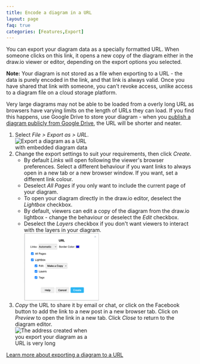 ```yaml
---
title: Encode a diagram in a URL
layout: page
faq: true
categories: [Features,Export]
---
```


You can export your diagram data as a specially formatted URL. When someone clicks on this link, it opens a new copy of the diagram either in the draw.io viewer or editor, depending on the export options you selected. 

**Note:** Your diagram is not stored as a file when exporting to a URL - the data is purely encoded in the link, and that link is always valid. Once you have shared that link with someone, you can't revoke access, unlike access to a diagram file on a cloud storage platform.

Very large diagrams may not be able to be loaded from a overly long URL as browsers have varying limits on the length of URLs they can load. If you find this happens, use Google Drive to store your diagram - when you [publish a diagram publicly from Google Drive](/doc/faq/google-drive-publicly-publish-diagram.html), the URL will be shorter and neater.

1. Select _File > Export as > URL_.
<br /><img src="/assets/img/blog/file-export-url.png" style="width=100%;max-width:200px;height:auto;" alt="Export a diagram as a URL with embedded diagram data">
2. Change the export settings to suit your requirements, then click _Create_.
   * By default _Links_ will open following the viewer's browser preferences. Select a different behaviour if you want links  to always open in a new tab or a new browser window. If you want, set a different link colour.
   * Deselect _All Pages_ if you only want to include the current page of your diagram.
   * To open your diagram directly in the draw.io editor, deselect the _Lightbox_ checkbox. 
   * By default, viewers can edit a copy of the diagram from the draw.io lightbox - change the behaviour or deselect the _Edit_ checkbox.
   * Deselect the _Layers_ checkbox if you don't want viewers to interact with the layers in your diagram.
<br /><img src="/assets/img/blog/export-url.png" style="width=100%;max-width:200px;height:auto;" alt="Select the export options to export a diagram to a URL">
3. _Copy_ the URL to share it by email or chat, or click on the Facebook button to add the link to a new post in a new browser tab. Click on _Preview_ to open the link in a new tab. Click _Close_ to return to the diagram editor.
<br /><img src="/assets/img/blog/exported-url.png" style="width=100%;max-width:200px;height:auto;" alt="The address created when you export your diagram as a URL is very long">

[Learn more about exporting a diagram to a URL](/blog/export-url.html)